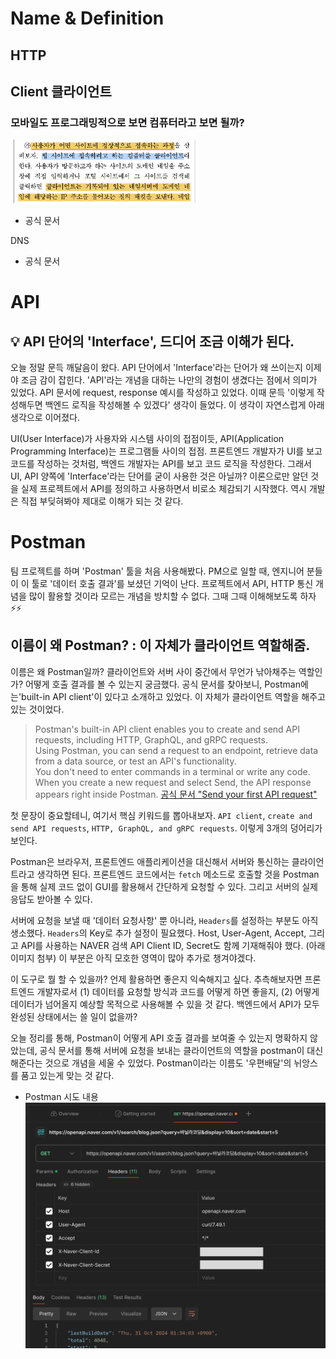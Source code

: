 # Name & Definition

## HTTP

## Client 클라이언트

### 모바일도 프로그래밍적으로 보면 컴퓨터라고 보면 될까?

<img width="300" alt="정의-클라이언트" src="/assets/정의-클라이언트.png" >

- 공식 문서

DNS

- 공식 문서

# API

## 💡 API 단어의 'Interface', 드디어 조금 이해가 된다.

오늘 정말 문득 깨달음이 왔다. API 단어에서 'Interface'라는 단어가 왜 쓰이는지 이제야 조금 감이 잡힌다. 'API'라는 개념을 대하는 나만의 경험이 생겼다는 점에서 의미가 있었다. API 문서에 request, response 예시를 작성하고 있었다. 이때 문득 '이렇게 작성해두면 백엔드 로직을 작성해볼 수 있겠다' 생각이 들었다. 이 생각이 자연스럽게 아래 생각으로 이어졌다.

UI(User Interface)가 사용자와 시스템 사이의 접점이듯, API(Application Programming Interface)는 프로그램들 사이의 접점. 프론트엔드 개발자가 UI를 보고 코드를 작성하는 것처럼, 백엔드 개발자는 API를 보고 코드 로직을 작성한다. 그래서 UI, API 양쪽에 'Interface'라는 단어를 굳이 사용한 것은 아닐까? 이론으로만 알던 것을 실제 프로젝트에서 API를 정의하고 사용하면서 비로소 체감되기 시작했다. 역시 개발은 직접 부딪혀봐야 제대로 이해가 되는 것 같다.

# Postman

팀 프로젝트를 하며 'Postman' 툴을 처음 사용해봤다. PM으로 일할 때, 엔지니어 분들이 이 툴로 '데이터 호출 결과'를 보셨던 기억이 난다. 프로젝트에서 API, HTTP 통신 개념을 많이 활용할 것이라 모르는 개념을 방치할 수 없다. 그때 그때 이해해보도록 하자⚡⚡

## 이름이 왜 Postman? : 이 자체가 클라이언트 역할해줌.

이름은 왜 Postman일까? 클라이언트와 서버 사이 중간에서 무언가 낚아채주는 역할인가? 어떻게 호출 결과를 볼 수 있는지 궁금했다. 공식 문서를 찾아보니, Postman에는'built-in API client'이 있다고 소개하고 있었다. 이 자체가 클라이언트 역할을 해주고 있는 것이었다.

> Postman's built-in API client enables you to create and send API requests, including HTTP, GraphQL, and gRPC requests. <br> Using Postman, you can send a request to an endpoint, retrieve data from a data source, or test an API's functionality. <br> You don't need to enter commands in a terminal or write any code. <br> When you create a new request and select Send, the API response appears right inside Postman. [공식 문서 "Send your first API request"](https://learning.postman.com/docs/getting-started/first-steps/sending-the-first-request/)

첫 문장이 중요할테니, 여기서 핵심 키워드를 뽑아내보자. `API client`, `create and send API requests`, `HTTP, GraphQL, and gRPC requests`. 이렇게 3개의 덩어리가 보인다.

Postman은 브라우저, 프론트엔드 애플리케이션을 대신해서 서버와 통신하는 클라이언트라고 생각하면 된다. 프론트엔드 코드에서는 `fetch` 메소드로 호출할 것을 Postman을 통해 실제 코드 없이 GUI를 활용해서 간단하게 요청할 수 있다. 그리고 서버의 실제 응답도 받아볼 수 있다.

서버에 요청을 보낼 때 '데이터 요청사항' 뿐 아니라, `Headers`를 설정하는 부분도 아직 생소했다. `Headers`의 Key로 추가 설정이 필요했다. Host, User-Agent, Accept, 그리고 API를 사용하는 NAVER 검색 API Client ID, Secret도 함께 기재해줘야 했다. (아래 이미지 첨부) 이 부분은 아직 모호한 영역이 많아 추가로 챙겨야겠다.

이 도구로 뭘 할 수 있을까? 언제 활용하면 좋은지 익숙해지고 싶다. 추측해보자면 프론트엔드 개발자로서 (1) 데이터를 요청할 방식과 코드를 어떻게 하면 좋을지, (2) 어떻게 데이터가 넘어올지 예상할 목적으로 사용해볼 수 있을 것 같다. 백엔드에서 API가 모두 완성된 상태에서는 쓸 일이 없을까?

오늘 정리를 통해, Postman이 어떻게 API 호출 결과를 보여줄 수 있는지 명확하지 않았는데, 공식 문서를 통해 서버에 요청을 보내는 클라이언트의 역할을 postman이 대신 해준다는 것으로 개념을 세울 수 있었다. Postman이라는 이름도 '우편배달'의 뉘앙스를 품고 있는게 맞는 것 같다.

- Postman 시도 내용
  ![postman-api-response](/assets/postman-api-response.png)
